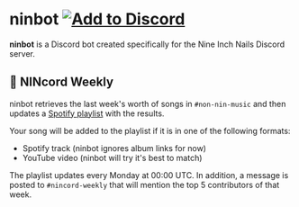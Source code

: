 # ninbot [![Add to Discord](https://img.shields.io/badge/Add%20to-Discord-7289da.svg)](https://discordapp.com/api/oauth2/authorize?client_id=594276600892358666&permissions=0&scope=bot)

**ninbot** is a Discord bot created specifically for the Nine Inch Nails Discord server.

## 🎵 NINcord Weekly

ninbot retrieves the last week's worth of songs in `#non-nin-music` and then updates a [Spotify playlist](https://open.spotify.com/playlist/1pMms99VVgmLZhkr2MN010?si=0YvWAK2aR-yik6-OcV_g7g) with the results.

Your song will be added to the playlist if it is in one of the following formats:

- Spotify track (ninbot ignores album links for now)
- YouTube video (ninbot will try it's best to match)

The playlist updates every Monday at 00:00 UTC. In addition, a message is posted to `#nincord-weekly` that will mention the top 5 contributors of that week.
